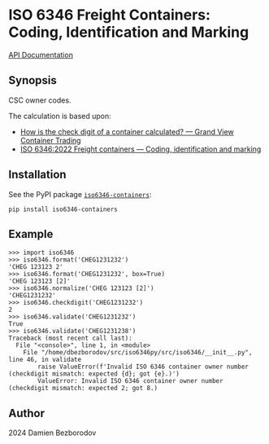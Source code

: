 # ISO 6346 Freight Containers: Coding, Identification and Marking

[API Documentation](https://iso6346-containers.readthedocs.io/en/latest/)

## Synopsis

CSC owner codes.

The calculation is based upon:

 * [How is the check digit of a container calculated? — Grand View Container Trading](http://www.gvct.co.uk/2011/09/how-is-the-check-digit-of-a-container-calculated/)
 * [ISO 6346:2022 Freight containers — Coding, identification and marking](https://www.iso.org/standard/83558.html)

## Installation

See the PyPI package [`iso6346-containers`](https://pypi.org/project/iso6346-containers/):

```
pip install iso6346-containers
```

## Example

```
>>> import iso6346
>>> iso6346.format('CHEG1231232')
'CHEG 123123 2'
>>> iso6346.format('CHEG1231232', box=True)
'CHEG 123123 [2]'
>>> iso6346.normalize('CHEG 123123 [2]')
'CHEG1231232'
>>> iso6346.checkdigit('CHEG1231232')
2
>>> iso6346.validate('CHEG1231232')
True
>>> iso6346.validate('CHEG1231238')
Traceback (most recent call last):
  File "<console>", line 1, in <module>
    File "/home/dbezborodov/src/iso6346py/src/iso6346/__init__.py", line 46, in validate
        raise ValueError(f'Invalid ISO 6346 container owner number (checkdigit mismatch: expected {d}; got {e}.)')
        ValueError: Invalid ISO 6346 container owner number (checkdigit mismatch: expected 2; got 8.)
```

## Author

2024 Damien Bezborodov
